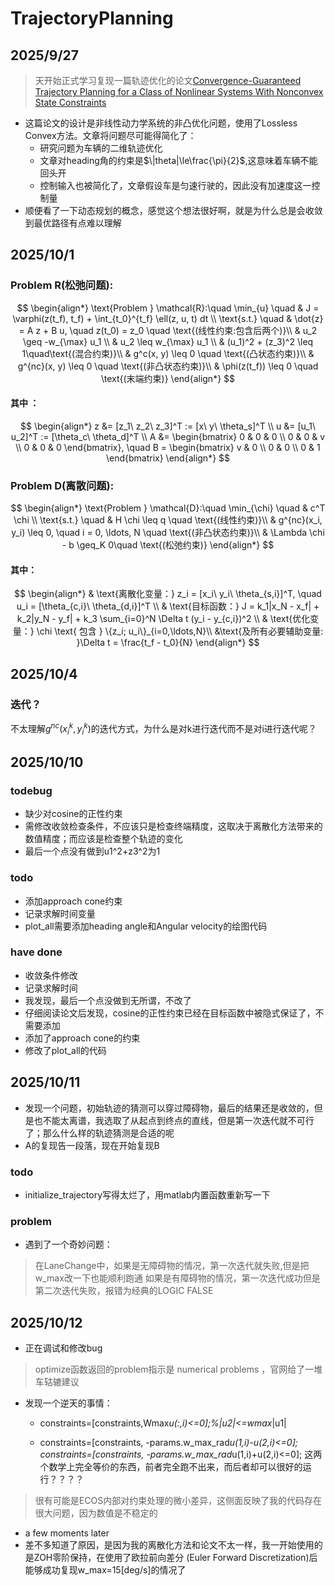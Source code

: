 # TrajectoryPlanning
## 2025/9/27
>天开始正式学习复现一篇轨迹优化的论文[Convergence-Guaranteed Trajectory Planning for a Class of Nonlinear Systems With Nonconvex State Constraints](https://ieeexplore.ieee.org/document/9627774/)
- 这篇论文的设计是非线性动力学系统的非凸优化问题，使用了Lossless Convex方法。文章将问题尽可能得简化了：
    - 研究问题为车辆的二维轨迹优化
    - 文章对heading角的约束是$\|theta|\le\frac{\pi}{2}$,这意味着车辆不能回头开
    - 控制输入也被简化了，文章假设车是匀速行驶的，因此没有加速度这一控制量
- 顺便看了一下动态规划的概念，感觉这个想法很好啊，就是为什么总是会收敛到最优路径有点难以理解
## 2025/10/1
### Problem R(松弛问题):
$$
\begin{align*}
\text{Problem } \mathcal{R}:\quad \min_{u} \quad & J = \varphi(z(t_f), t_f) + \int_{t_0}^{t_f} \ell(z, u, t)  dt \\
\text{s.t.} \quad & \dot{z} = A z + B u, \quad z(t_0) = z_0 \quad \text{(线性约束:包含后两个)}\\
& u_2 \geq -w_{\max} u_1 \\
& u_2 \leq w_{\max} u_1 \\
& (u_1)^2 + (z_3)^2 \leq 1\quad\text{(混合约束)}\\
& g^c(x, y) \leq 0 \quad \text{(凸状态约束)}\\
& g^{nc}(x, y) \leq 0 \quad \text{(非凸状态约束)}\\
& \phi(z(t_f)) \leq 0 \quad \text{(末端约束)}
\end{align*}
$$
#### 其中 ：
$$
\begin{align*}
z &= [z_1\ z_2\ z_3]^T := [x\ y\ \theta_s]^T \\
u &= [u_1\ u_2]^T := [\theta_c\ \theta_d]^T \\
A &= \begin{bmatrix}
0 & 0 & 0 \\
0 & 0 & v \\
0 & 0 & 0 
\end{bmatrix}, \quad 
B = \begin{bmatrix}
v & 0 \\
0 & 0 \\
0 & 1 
\end{bmatrix}
\end{align*}
$$

### Problem D(离散问题):
$$
\begin{align*}
\text{Problem } \mathcal{D}:\quad \min_{\chi} \quad & c^T \chi \\
\text{s.t.} \quad & H \chi \leq q \quad \text{(线性约束)}\\
& g^{nc}(x_i, y_i) \leq 0, \quad i = 0, \ldots, N \quad \text{(非凸状态约束)}\\
& \Lambda \chi - b \geq_K 0\quad \text{(松弛约束)}
\end{align*}
$$
#### 其中：
$$
\begin{align*}
& \text{离散化变量：} z_i = [x_i\ y_i\ \theta_{s,i}]^T, \quad u_i = [\theta_{c,i}\ \theta_{d,i}]^T \\
& \text{目标函数：} J = k_1|x_N - x_f| + k_2|y_N - y_f| + k_3 \sum_{i=0}^N \Delta t (y_i - y_{c,i})^2 \\
& \text{优化变量：} \chi \text{ 包含 } \{z_i; u_i\}_{i=0,\ldots,N}\\
&\text{及所有必要辅助变量: }\Delta t = \frac{t_f - t_0}{N}
\end{align*}
$$

## 2025/10/4
### 迭代？
不太理解$g^{nc}(x^k_i,y^k_i)$的迭代方式，为什么是对k进行迭代而不是对i进行迭代呢？


## 2025/10/10
### todebug
- 缺少对cosine的正性约束
- 需修改收敛检查条件，不应该只是检查终端精度，这取决于离散化方法带来的数值精度；而应该是检查整个轨迹的变化
- 最后一个点没有做到u1^2+z3^2为1
### todo 
- 添加approach cone约束
- 记录求解时间变量
- plot_all需要添加heading angle和Angular velocity的绘图代码
### have done
- 收敛条件修改
- 记录求解时间
- 我发现，最后一个点没做到无所谓，不改了
- 仔细阅读论文后发现，cosine的正性约束已经在目标函数中被隐式保证了，不需要添加
- 添加了approach cone的约束
- 修改了plot_all的代码

## 2025/10/11
- 发现一个问题，初始轨迹的猜测可以穿过障碍物，最后的结果还是收敛的，但是也不能太离谱，我选取了从起点到终点的直线，但是第一次迭代就不可行了；那么什么样的轨迹猜测是合适的呢
- A的复现告一段落，现在开始复现B
### todo
- initialize_trajectory写得太烂了，用matlab内置函数重新写一下
### problem
- 遇到了一个奇妙问题：
> 在LaneChange中，如果是无障碍物的情况，第一次迭代就失败,但是把w_max改一下也能顺利跑通
> 如果是有障碍物的情况，第一次迭代成功但是第二次迭代失败，报错为经典的LOGIC FALSE

## 2025/10/12
- 正在调试和修改bug
> optimize函数返回的problem指示是 numerical problems ，官网给了一堆车轱辘建议

- 发现一个逆天的事情：
  - constraints=[constraints,Wmax*u(:,i)<=0];%|u2|<=wmax*|u1|
  
  - constraints=[constraints, -params.w_max_rad*u(1,i)-u(2,i)<=0];
    constraints=[constraints, -params.w_max_rad*u(1,i)+u(2,i)<=0];
这两个数学上完全等价的东西，前者完全跑不出来，而后者却可以很好的运行？？？？
> 很有可能是ECOS内部对约束处理的微小差异，这侧面反映了我的代码存在很大问题，因为数值是不稳定的


- a few moments later
- 差不多知道了原因，是因为我的离散化方法和论文不太一样，我一开始使用的是ZOH零阶保持，在使用了欧拉前向差分 (Euler Forward Discretization)后能够成功复现w_max=15[deg/s]的情况了

